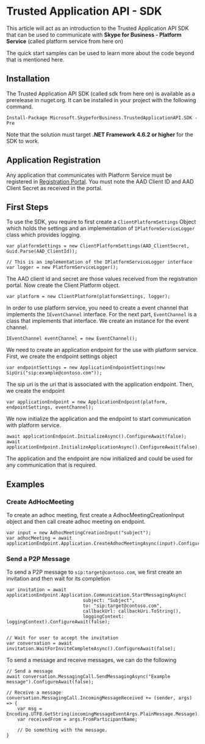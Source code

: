 # Trusted Application API - SDK

This article will act as an introduction to the Trusted Application API SDK that can be used to communicate with **Skype for Business - Platform Service** (called platform service from here on)

The quick start samples can be used to learn more about the code beyond that is mentioned here.

## Installation

The Trusted Application API SDK (called sdk from here on) is available as a prerelease in nuget.org. It can be installed in your project with the following command.

```
Install-Package Microsoft.SkypeforBusiness.TrustedApplicationAPI.SDK -Pre
```

Note that the solution must target **.NET Framework 4.6.2 or higher** for the SDK to work.

## Application Registration

Any application that communicates with Platform Service must be registered in [Registration Portal](https://aka.ms/skypeappregistration). You must note the AAD Client ID and AAD Client Secret as received in the portal.

## First Steps

To use the SDK, you require to first create a `ClientPlatformSettings` Object which holds the settings and an implementation of `IPlatformServiceLogger` class which provides logging. 

```
var platformSettings = new ClientPlatformSettings(AAD_ClientSecret, Guid.Parse(AAD_ClientId));

// This is an implementation of the IPlatformServiceLogger interface
var logger = new PlatformServiceLogger();
```

The AAD client id and secret are those values received from the registration portal. Now create the Client Platform object.

```
var platform = new ClientPlatform(platformSettings, logger);
```

In order to use platform service, you need to create a event channel that implements the `IEventChannel` interface. For the next part, `EventChannel` is a class that implements that interface. We create an instance for the event channel.

```
IEventChannel eventChannel = new EventChannel();
```

We need to create an application endpoint for the use with platform service. First, we create the endpoint settings object

```
var endpointSettings = new ApplicationEndpointSettings(new SipUri("sip:example@contoso.com"));
```

The sip uri is the uri that is associated with the application endpoint. Then, we create the endpoint

```
var applicationEndpoint = new ApplicationEndpoint(platform, endpointSettings, eventChannel);
```

We now initialize the application and the endpoint to start communication with platform service.

```
await applicationEndpoint.InitializeAsync().ConfigureAwait(false);
await applicationEndpoint.InitializeApplicationAsync().ConfigureAwait(false);
```

The application and the endpoint are now initialized and could be used for any communication that is required.

## Examples

### Create AdHocMeeting

To create an adhoc meeting, first create a AdhocMeetingCreationInput object and then call create adhoc meeting on endpoint.

```
var input = new AdhocMeetingCreationInput("subject");
var adhocMeeting = await applicationEndpoint.Application.CreateAdhocMeetingAsync(input).ConfigureAwait(false);
```

### Send a P2P Message

To send a P2P message to `sip:target@contoso.com`, we first create an invitation and then wait for its completion

```
var invitation = await applicationEndpoint.Application.Communication.StartMessagingAsync(
                            subject: "Subject",
                            to: "sip:target@contoso.com",
                            callbackUrl: callbackUri.ToString(),
                            loggingContext: loggingContext).ConfigureAwait(false);


// Wait for user to accept the invitation
var conversation = await invitation.WaitForInviteCompleteAsync().ConfigureAwait(false);
```

To send a message and receive messages, we can do the following
```
// Send a message
await conversation.MessagingCall.SendMessagingAsync("Example message").ConfigureAwait(false);

// Receive a message
conversation.MessagingCall.IncomingMessageReceived += (sender, args) => {
    var msg = Encoding.UTF8.GetString(incomingMessageEventArgs.PlainMessage.Message);
    var receivedFrom = args.FromParticipantName;
    
    // Do something with the message.
}
```
